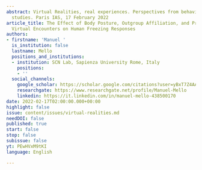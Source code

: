```yaml
---
abstract: Virtual Realities, real experiences. Perspectives from behavioral and neuroscience
  studies. Paris IAS, 17 February 2022
article_title: The Effect of Body Posture, Outgroup Affiliation, and Proximity of
  Virtual Encounters on Human Freezing Responses
authors:
- firstname: 'Manuel '
  is_institution: false
  lastname: Mello
  positions_and_institutions:
  - institution: SCN Lab, Sapienza University Rome, Italy
    positions:
    - ''
  social_channels:
    google_scholar: https://scholar.google.com/citations?user=yBxT7Z4AAAAJ&hl=en
    researchgate: https://www.researchgate.net/profile/Manuel-Mello
    linkedin: https://it.linkedin.com/in/manuel-mello-438500170
date: 2022-02-17T02:00:00.000+00:00
highlight: false
issue: content/issues/virtual-realities.md
needDOI: false
published: true
start: false
stop: false
subissue: false
yt: PEwHVxM9tKI
language: English

---
```

<Youtube yt="PEwHVxM9tKI" caption="The Effect of Body Posture, Outgroup Affiliation, and Proximity of Virtual Encounters on Human Freezing Responses" start="false" stop="false"></Youtube>